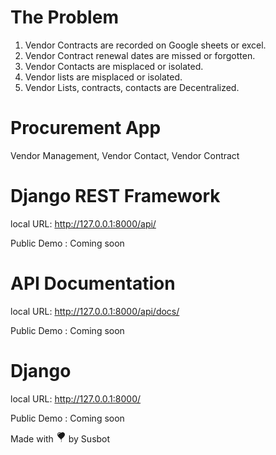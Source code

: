# The Problem

1. Vendor Contracts are recorded on Google sheets or excel. 
2. Vendor Contract renewal dates are missed or forgotten. 
3. Vendor Contacts are misplaced or isolated.
4. Vendor lists are misplaced or isolated.
5. Vendor Lists, contracts, contacts are Decentralized.

# Procurement App 

Vendor Management, Vendor Contact, Vendor Contract

# Django REST Framework

local URL: http://127.0.0.1:8000/api/

Public Demo : Coming soon

# API Documentation
local URL: http://127.0.0.1:8000/api/docs/

Public Demo : Coming soon


# Django

local URL: http://127.0.0.1:8000/

Public Demo : Coming soon





Made with <svg xmlns="http://www.w3.org/2000/svg" width="16" height="16" fill="currentColor" class="bi bi-balloon-heart-fill" viewBox="0 0 16 16">
  <path fill-rule="evenodd" d="M8.49 10.92C19.412 3.382 11.28-2.387 8 .986 4.719-2.387-3.413 3.382 7.51 10.92l-.234.468a.25.25 0 1 0 .448.224l.04-.08c.009.17.024.315.051.45.068.344.208.622.448 1.102l.013.028c.212.422.182.85.05 1.246-.135.402-.366.751-.534 1.003a.25.25 0 0 0 .416.278l.004-.007c.166-.248.431-.646.588-1.115.16-.479.212-1.051-.076-1.629-.258-.515-.365-.732-.419-1.004a2.376 2.376 0 0 1-.037-.289l.008.017a.25.25 0 1 0 .448-.224l-.235-.468ZM6.726 1.269c-1.167-.61-2.8-.142-3.454 1.135-.237.463-.36 1.08-.202 1.85.055.27.467.197.527-.071.285-1.256 1.177-2.462 2.989-2.528.234-.008.348-.278.14-.386Z"/>
</svg> by Susbot